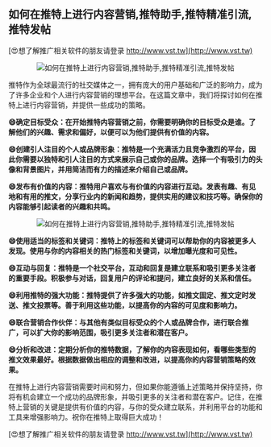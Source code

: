 ## **如何在推特上进行内容营销,推特助手,推特精准引流,推特发帖**

[😍想了解推广相关软件的朋友请登录 http://www.vst.tw](http://www.vst.tw)

 <center><img src="https://vst.tw/MP4/tuiguang/png/2.png" alt="如何在推特上进行内容营销,推特助手,推特精准引流,推特发帖"></center>

推特作为全球最流行的社交媒体之一，拥有庞大的用户基础和广泛的影响力，成为了许多企业和个人进行内容营销的理想平台。在这篇文章中，我们将探讨如何在推特上进行内容营销，并提供一些成功的策略。

**😄确定目标受众：在开始推特内容营销之前，你需要明确你的目标受众是谁。了解他们的兴趣、需求和偏好，以便可以为他们提供有价值的内容。**

**😄创建引人注目的个人或品牌形象：推特是一个充满活力且竞争激烈的平台，因此你需要以独特和引人注目的方式来展示自己或你的品牌。选择一个有吸引力的头像和背景图片，并用简洁而有力的描述来介绍自己或品牌。**

**😄发布有价值的内容：推特用户喜欢与有价值的内容进行互动。发表有趣、有见地和有用的推文，分享行业内的新闻和趋势，提供实用的建议和技巧等。确保你的内容能够引起读者的兴趣和共鸣。**

 <center><img src="https://vst.tw/MP4/tuiguang/png/5.png" alt="如何在推特上进行内容营销,推特助手,推特精准引流,推特发帖"></center>

**😄使用适当的标签和关键词：推特上的标签和关键词可以帮助你的内容被更多人发现。使用与你的内容相关的热门标签和关键词，以增加曝光度和可见性。**

**😄互动与回复：推特是一个社交平台，互动和回复是建立联系和吸引更多关注者的重要手段。积极参与对话，回复用户的评论和提问，建立良好的关系和信任。**

**😄利用推特的强大功能：推特提供了许多强大的功能，如推文固定、推文定时发送、推文投票等。善于利用这些功能，以提高你的内容的可见度和影响力。**

**😄联合营销合作伙伴：与其他有类似目标受众的个人或品牌合作，进行联合推广，可以扩大你的影响范围，吸引更多关注者和潜在客户。**

**😄分析和改进：定期分析你的推特数据，了解你的内容表现如何，看哪些类型的推文效果最好。根据数据做出相应的调整和改进，以提高你的内容营销策略的效果。**

在推特上进行内容营销需要时间和努力，但如果你能遵循上述策略并保持坚持，你将有机会建立一个成功的品牌形象，并吸引更多的关注者和潜在客户。记住，在推特上营销的关键是提供有价值的内容，与你的受众建立联系，并利用平台的功能和工具来增强影响力。祝你在推特上取得巨大成功！

[😍想了解推广相关软件的朋友请登录 http://www.vst.tw](http://www.vst.tw)



